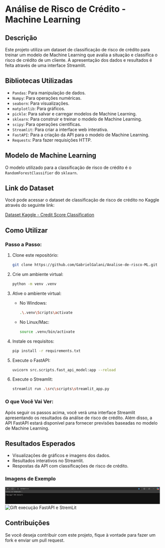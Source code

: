 # Análise de Risco de Crédito - Machine Learning

## Descrição

Este projeto utiliza um dataset de classificação de risco de crédito para treinar um modelo de Machine Learning que avalia a situação e classifica o risco de crédito de um cliente. A apresentação dos dados e resultados é feita através de uma interface Streamlit.

## Bibliotecas Utilizadas

- `Pandas`: Para manipulação de dados.
- `Numpy`: Para operações numéricas.
- `seaborn`: Para visualizações.
- `matplotlib`: Para gráficos.
- `pickle`: Para salvar e carregar modelos de Machine Learning.
- `sklearn`: Para construir e treinar o modelo de Machine Learning.
- `scipy`: Para operações científicas.
- `Streamlit`: Para criar a interface web interativa.
- `FastAPI`: Para a criação da API para o modelo de Machine Learning.
- `Requests`: Para fazer requisições HTTP.

## Modelo de Machine Learning

O modelo utilizado para a classificação de risco de crédito é o `RandomForestClassifier` do `sklearn`.

## Link do Dataset

Você pode acessar o dataset de classificação de risco de crédito no Kaggle através do seguinte link:

[Dataset Kaggle - Credit Score Classification](https://www.kaggle.com/datasets/parisrohan/credit-score-classification)

## Como Utilizar

### Passo a Passo:

1. Clone este repositório:
    ```bash
    git clone https://github.com/GabrielGalani/Analise-de-risco-ML.git
    ```

2. Crie um ambiente virtual:
    ```bash
    python -m venv .venv
    ```

3. Ative o ambiente virtual:
    - No Windows:
      ```bash
      .\.venv\Scripts\activate
      ```
    - No Linux/Mac:
      ```bash
      source .venv/bin/activate
      ```

4. Instale os requisitos:
    ```bash
    pip install -r requirements.txt
    ```

5. Execute o FastAPI:
    ```bash
    uvicorn src.scripts.fast_api_model:app --reload
    ```

6. Execute o Streamlit:
    ```bash
    streamlit run .\src\scripts\streamlit_app.py
    ```

### O que Você Vai Ver:

Após seguir os passos acima, você verá uma interface Streamlit apresentando os resultados da análise de risco de crédito. Além disso, a API FastAPI estará disponível para fornecer previsões baseadas no modelo de Machine Learning.

## Resultados Esperados

- Visualizações de gráficos e imagens dos dados.
- Resultados interativos no Streamlit.
- Respostas da API com classificações de risco de crédito.

### Imagens de Exemplo

![FastAPI](https://github.com/GabrielGalani/Analise-de-risco-ML/blob/main/image/requests/requests_api_inicio.png)
![Gift execução FastAPI e StremLit](https://github.com/GabrielGalani/Analise-de-risco-ML/blob/main/image/Streamlit_fastAPI.gif)


## Contribuições

Se você deseja contribuir com este projeto, fique à vontade para fazer um fork e enviar um pull request.
